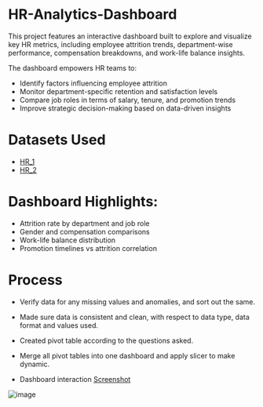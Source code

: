 # HR-Analytics-Dashboard

This project features an interactive dashboard built to explore and visualize key HR metrics, including employee attrition trends, department-wise performance, compensation breakdowns, and work-life balance insights.

The dashboard empowers HR teams to:
- Identify factors influencing employee attrition
- Monitor department-specific retention and satisfaction levels
- Compare job roles in terms of salary, tenure, and promotion trends
- Improve strategic decision-making based on data-driven insights

# Datasets Used

- <a href="https://github.com/Yashika432/HR-Analytics-Dashboard/blob/main/HR_1.xlsx">HR_1</a>
- <a href="https://github.com/Yashika432/HR-Analytics-Dashboard/blob/main/HR_2.xlsx">HR_2</a>

# Dashboard Highlights:

- Attrition rate by department and job role
- Gender and compensation comparisons
- Work-life balance distribution
- Promotion timelines vs attrition correlation

# Process

- Verify data for any missing values and anomalies, and sort out the same.
- Made sure data is consistent and clean, with respect to data type, data format and values used.
- Created pivot table according to the questions asked.
- Merge all pivot tables into one dashboard and apply slicer to make dynamic.

- Dashboard interaction <a href="https://github.com/Yashika432/HR-Analytics-Dashboard/blob/main/MY%20HR%20ANALYTICS%20pic.png">Screenshot</a>

![image](https://github.com/user-attachments/assets/7b6af71d-290d-43d1-90b7-b583c25c84f5)

